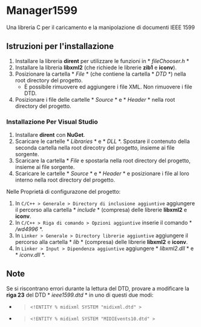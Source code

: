 # Manager1599
Una libreria C per il caricamento e la manipolazione di documenti IEEE 1599

## Istruzioni per l'installazione

1. Installare la libreria **dirent** per utilizzare le funzioni in * *fileChooser.h* *
2. Installare la libreria **libxml2** (che richiede le librerie **zib1** e **iconv**).
3. Posizionare la cartella * *File* * (che contiene la cartella * *DTD* *) nella root directory del progetto.
     - È possibile rimuovere ed aggiungere i file XML. Non rimuovere i file DTD.
4. Posizionare i file delle cartelle * *Source* * e * *Header* * nella root directory del progetto.

### Installazione Per Visual Studio

1. Installare **dirent** con **NuGet**.
2. Scaricare le cartelle * *Libraries* * e * *DLL* *. Spostare il contenuto della seconda cartella nella root direcotry del progetto, insieme ai file sorgente.
3. Scaricare la cartella * *File* e spostarla nella root directory del progetto, insieme ai file sorgente.
4. Scaricare le cartelle * *Source* * e * *Header* * e posizionare i file al loro interno nella root directory del progetto.

Nelle Proprietá di configurazone del progetto:
1. In `C/C++ > Generale > Directory di inclusione aggiuntive` aggiungere il percorso alla cartella * *include* * (compresa) delle librerie **libxml2** e **iconv**.
2. In `C/C++ > Riga di comando > Opzioni aggiuntive` inserie il comando * */wd4996* *.
3. In `Linker > Generale > Directory librerie aggiuntive` aggiungere il percorso alla cartella * *lib* * (compresa) delle librerie **libxml2** e **iconv**.
4. In `Linker > Input > Dipendenza aggiuntive` aggiungere * *libxml2.dll* * e * *iconv.dll* *.

## Note
 
Se si riscontrano errori durante la lettura del DTD, provare a modificare la **riga 23** del DTD * *ieee1599.dtd* * in uno di questi due modi:
 
- >`<!ENTITY % midixml SYSTEM "midixml.dtd" >` 
- >`<!ENTITY % midixml SYSTEM "MIDIEvents10.dtd" >`
